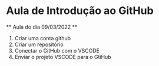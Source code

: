 # Aula de Introdução ao GitHub

** Aula do dia 09/03/2022 **
1. Criar uma conta github
2. Criar um repositório
3. Conectar o GitHub com o VSCODE
4. Enviar o projeto VSCODE para o GtiHub
